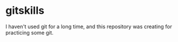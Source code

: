 # gitskills
I haven't used git for a long time, and this repository was creating for practicing some git.
